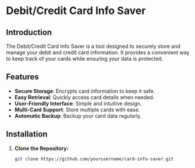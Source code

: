 # Debit/Credit Card Info Saver

## Introduction

The Debit/Credit Card Info Saver is a tool designed to securely store and manage your debit and credit card information. It provides a convenient way to keep track of your cards while ensuring your data is protected.

## Features

- **Secure Storage**: Encrypts card information to keep it safe.
- **Easy Retrieval**: Quickly access card details when needed.
- **User-Friendly Interface**: Simple and intuitive design.
- **Multi-Card Support**: Store multiple cards with ease.
- **Automatic Backup**: Backup your card data regularly.

## Installation

1. **Clone the Repository:**
   ```bash
   git clone https://github.com/yourusername/card-info-saver.git
